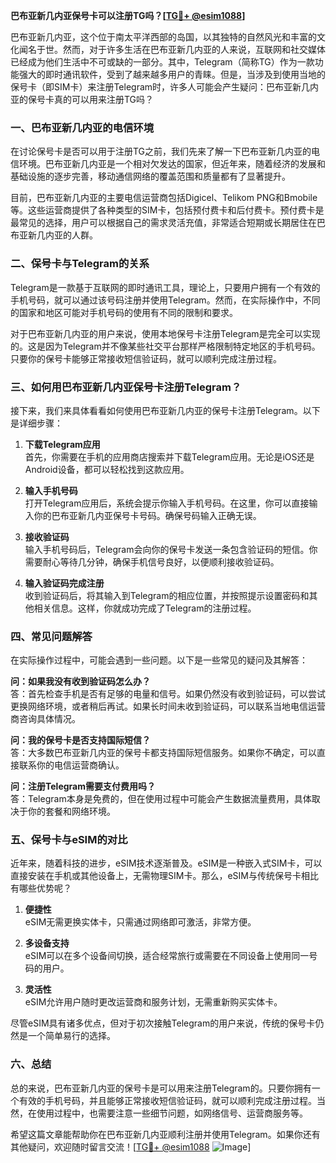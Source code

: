 **巴布亚新几内亚保号卡可以注册TG吗？[[TG💪+ @esim1088](https://t.me/s/esim1088)]**

巴布亚新几内亚，这个位于南太平洋西部的岛国，以其独特的自然风光和丰富的文化闻名于世。然而，对于许多生活在巴布亚新几内亚的人来说，互联网和社交媒体已经成为他们生活中不可或缺的一部分。其中，Telegram（简称TG）作为一款功能强大的即时通讯软件，受到了越来越多用户的青睐。但是，当涉及到使用当地的保号卡（即SIM卡）来注册Telegram时，许多人可能会产生疑问：巴布亚新几内亚的保号卡真的可以用来注册TG吗？

### 一、巴布亚新几内亚的电信环境

在讨论保号卡是否可以用于注册TG之前，我们先来了解一下巴布亚新几内亚的电信环境。巴布亚新几内亚是一个相对欠发达的国家，但近年来，随着经济的发展和基础设施的逐步完善，移动通信网络的覆盖范围和质量都有了显著提升。

目前，巴布亚新几内亚的主要电信运营商包括Digicel、Telikom PNG和Bmobile等。这些运营商提供了各种类型的SIM卡，包括预付费卡和后付费卡。预付费卡是最常见的选择，用户可以根据自己的需求灵活充值，非常适合短期或长期居住在巴布亚新几内亚的人群。

### 二、保号卡与Telegram的关系

Telegram是一款基于互联网的即时通讯工具，理论上，只要用户拥有一个有效的手机号码，就可以通过该号码注册并使用Telegram。然而，在实际操作中，不同的国家和地区可能对手机号码的使用有不同的限制和要求。

对于巴布亚新几内亚的用户来说，使用本地保号卡注册Telegram是完全可以实现的。这是因为Telegram并不像某些社交平台那样严格限制特定地区的手机号码。只要你的保号卡能够正常接收短信验证码，就可以顺利完成注册过程。

### 三、如何用巴布亚新几内亚保号卡注册Telegram？

接下来，我们来具体看看如何使用巴布亚新几内亚的保号卡注册Telegram。以下是详细步骤：

1. **下载Telegram应用**  
   首先，你需要在手机的应用商店搜索并下载Telegram应用。无论是iOS还是Android设备，都可以轻松找到这款应用。

2. **输入手机号码**  
   打开Telegram应用后，系统会提示你输入手机号码。在这里，你可以直接输入你的巴布亚新几内亚保号卡号码。确保号码输入正确无误。

3. **接收验证码**  
   输入手机号码后，Telegram会向你的保号卡发送一条包含验证码的短信。你需要耐心等待几分钟，确保手机信号良好，以便顺利接收验证码。

4. **输入验证码完成注册**  
   收到验证码后，将其输入到Telegram的相应位置，并按照提示设置密码和其他相关信息。这样，你就成功完成了Telegram的注册过程。

### 四、常见问题解答

在实际操作过程中，可能会遇到一些问题。以下是一些常见的疑问及其解答：

**问：如果我没有收到验证码怎么办？**  
答：首先检查手机是否有足够的电量和信号。如果仍然没有收到验证码，可以尝试更换网络环境，或者稍后再试。如果长时间未收到验证码，可以联系当地电信运营商咨询具体情况。

**问：我的保号卡是否支持国际短信？**  
答：大多数巴布亚新几内亚的保号卡都支持国际短信服务。如果你不确定，可以直接联系你的电信运营商确认。

**问：注册Telegram需要支付费用吗？**  
答：Telegram本身是免费的，但在使用过程中可能会产生数据流量费用，具体取决于你的套餐和网络环境。

### 五、保号卡与eSIM的对比

近年来，随着科技的进步，eSIM技术逐渐普及。eSIM是一种嵌入式SIM卡，可以直接安装在手机或其他设备上，无需物理SIM卡。那么，eSIM与传统保号卡相比有哪些优势呢？

1. **便捷性**  
   eSIM无需更换实体卡，只需通过网络即可激活，非常方便。

2. **多设备支持**  
   eSIM可以在多个设备间切换，适合经常旅行或需要在不同设备上使用同一号码的用户。

3. **灵活性**  
   eSIM允许用户随时更改运营商和服务计划，无需重新购买实体卡。

尽管eSIM具有诸多优点，但对于初次接触Telegram的用户来说，传统的保号卡仍然是一个简单易行的选择。

### 六、总结

总的来说，巴布亚新几内亚的保号卡是可以用来注册Telegram的。只要你拥有一个有效的手机号码，并且能够正常接收短信验证码，就可以顺利完成注册过程。当然，在使用过程中，也需要注意一些细节问题，如网络信号、运营商服务等。

希望这篇文章能帮助你在巴布亚新几内亚顺利注册并使用Telegram。如果你还有其他疑问，欢迎随时留言交流！[[TG💪+ @esim1088](https://t.me/s/esim1088) ![Image](https://i.postimg.cc/4NQfJmqS/Snipaste-2025-05-13-00-14-12.png)]